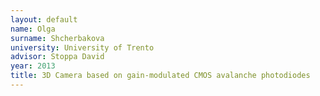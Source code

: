 ```yaml
---
layout: default 
name: Olga
surname: Shcherbakova
university: University of Trento
advisor: Stoppa David
year: 2013
title: 3D Camera based on gain-modulated CMOS avalanche photodiodes
---
```

